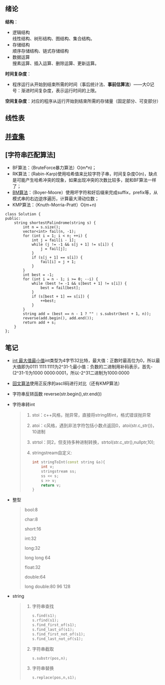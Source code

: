 ## 绪论  

**结构**：  
- 逻辑结构  
线性结构、树形结构、图结构、集合结构。  
- 存储结构  
顺序存储结构、链式存储结构
- 数据运算  
搜素运算、插入运算、删除运算、更新运算。

**时间复杂度**：  
- 程序运行从开始到结束所需的时间（事后统计法、**事前估算法**）——大O记号：渐进时间复杂度，表示运行时间的上限。 

**空间复杂度**：对应的程序从运行开始到结束所需的存储量（固定部分、可变部分）  

## 线性表 


## [并查集](https://www.jianshu.com/p/fc17847b0a31)

## [字符串匹配算法]
- BF算法：（BruteForce暴力算法）O(m*n)；
- RK算法：(Rabin-Karp)使用哈希值来比较字符子串，时间复杂度O(n)，缺点是可能产生哈希冲突的现象，如果出现冲突的次数比较多，就和BF算法一样了；
- [BM算法](https://blog.csdn.net/qq_21201267/article/details/92799488)：（Boyer-Moore）使用坏字符和好后缀来完成suffix，prefix等，从模式串的右边逆序遍历，计算最大滑动位数；
- KMP算法：（Knuth-Morria-Pratt）O(m+n)
```
class Solution {
public:
    string shortestPalindrome(string s) {
        int n = s.size();
        vector<int> fail(n, -1);
        for (int i = 1; i < n; ++i) {
            int j = fail[i - 1];
            while (j != -1 && s[j + 1] != s[i]) {
                j = fail[j];
            }
            if (s[j + 1] == s[i]) {
                fail[i] = j + 1;
            }
        }
        int best = -1;
        for (int i = n - 1; i >= 0; --i) {
            while (best != -1 && s[best + 1] != s[i]) {
                best = fail[best];
            }
            if (s[best + 1] == s[i]) {
                ++best;
            }
        }
        string add = (best == n - 1 ? "" : s.substr(best + 1, n));
        reverse(add.begin(), add.end());
        return add + s;
    }
};

```


## 笔记
- [int 最大值最小值](https://blog.csdn.net/jyy208/article/details/7479113)int类型为4字节32比特，最大值：正数时最高位为0，所以最大值即为0111 1111:1111为2^31-1;最小值：负数的二进制用补码表示，首先-(2^31-1)为1000 0000:0001，所以-2^31二进制为1000:0000

- [回文算法](https://leetcode-cn.com/problems/shortest-palindrome/solution/zui-duan-hui-wen-chuan-by-leetcode-solution/)使用正反序的ascll码进行对比（还有KMP算法）

- 字符串反转函数 reverse(str.begin(),str.end())

- 字符串转int

  > 1. stoi：c++风格，抛异常，直接将string转int，格式错误抛异常
  >
  > 2. atoi：c风格，遇到非法字符包括小数点返回0，atoi(str.c_str())，10进制
  >
  > 3. strtol：同2，但支持多种进制转换，strtol(str.c_str(),nullptr,10);
  >
  > 4. stringstream自定义:
  >
  >    ```c++
  >    int stringToInt(const string &s){
  >        int v;
  >        stringstream ss;
  >        ss << s;
  >        s >> v;
  >        return v;
  >    }
  >    ```
  
- 整型

  > bool:8
  >
  > char:8
  >
  > short:16
  >
  > int:32
  >
  > long:32
  >
  > long long 64
  >
  > float:32
  >
  > double:64
  >
  > long double:80 96 128
  
- string

  > 1. 字符串查找
  >
  >    ```c++
  >    s.find(s1);
  >    s.rfind(s1);
  >    s.find_first_of(s1);
  >    s.find_last_of(s1);
  >    s.find_first_not_of(s1);
  >    s.find_last_not_of(s1);
  >    ```
  >
  > 2. 字符串截取
  >
  >    ```
  >    s.substr(pos,n);
  >    ```
  >
  > 3. 字符串替换
  >
  >    ```
  >    s.replace(pos,n,s1);
  >    ```
  >
  >    
